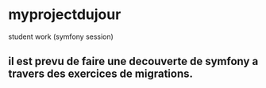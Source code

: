 # myprojectdujour
student work (symfony session)

## il est prevu de faire une decouverte de symfony a travers des exercices de migrations.
